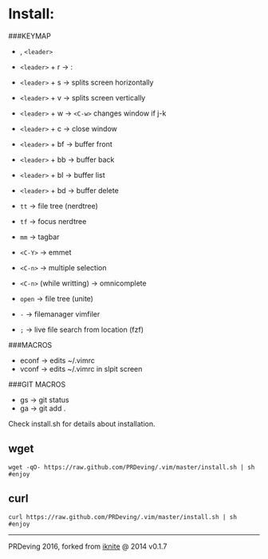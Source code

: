 # Install:

###KEYMAP
  - , `<leader>`
  - `<leader>` + r -> :
  - `<leader>` + s -> splits screen horizontally
  - `<leader>` + v -> splits screen vertically
  - `<leader>` + w -> `<C-w>` changes window if j-k
  - `<leader>` + c -> close window
  - `<leader>` + bf -> buffer front
  - `<leader>` + bb -> buffer back
  - `<leader>` + bl -> buffer list
  - `<leader>` + bd -> buffer delete

  - `tt` -> file tree (nerdtree)
  - `tf` -> focus nerdtree
  - `mm` -> tagbar
  - `<C-Y>` -> emmet
  - `<C-n>` -> multiple selection
  - `<C-n>` (while writting) -> omnicomplete
  - `open` -> file tree (unite)
  - `-` -> filemanager vimfiler
  - `;` -> live file search from location (fzf)

###MACROS
  - econf -> edits ~/.vimrc
  - vconf -> edits ~/.vimrc in slpit screen

###GIT MACROS
  - gs -> git status
  - ga -> git add .

Check install.sh for details about installation. 

## wget
	wget -qO- https://raw.github.com/PRDeving/.vim/master/install.sh | sh
	#enjoy

## curl
	curl https://raw.github.com/PRDeving/.vim/master/install.sh | sh
	#enjoy

----
PRDeving 2016, forked from [iknite][1] @ 2014 v0.1.7

[1]:https://github.com/iknite/.vim
